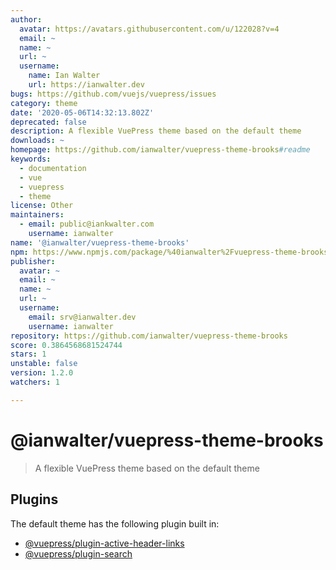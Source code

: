 ```yaml
---
author:
  avatar: https://avatars.githubusercontent.com/u/122028?v=4
  email: ~
  name: ~
  url: ~
  username:
    name: Ian Walter
    url: https://ianwalter.dev
bugs: https://github.com/vuejs/vuepress/issues
category: theme
date: '2020-05-06T14:32:13.802Z'
deprecated: false
description: A flexible VuePress theme based on the default theme
downloads: ~
homepage: https://github.com/ianwalter/vuepress-theme-brooks#readme
keywords:
  - documentation
  - vue
  - vuepress
  - theme
license: Other
maintainers:
  - email: public@iankwalter.com
    username: ianwalter
name: '@ianwalter/vuepress-theme-brooks'
npm: https://www.npmjs.com/package/%40ianwalter%2Fvuepress-theme-brooks
publisher:
  avatar: ~
  email: ~
  name: ~
  url: ~
  username:
    email: srv@ianwalter.dev
    username: ianwalter
repository: https://github.com/ianwalter/vuepress-theme-brooks
score: 0.3864568681524744
stars: 1
unstable: false
version: 1.2.0
watchers: 1

---
```


# @ianwalter/vuepress-theme-brooks
> A flexible VuePress theme based on the default theme

## Plugins

The default theme has the following plugin built in:

- [@vuepress/plugin-active-header-links](https://github.com/vuejs/vuepress/tree/master/packages/@vuepress/plugin-active-header-links)
- [@vuepress/plugin-search](https://github.com/vuejs/vuepress/tree/master/packages/%40vuepress/plugin-search)
